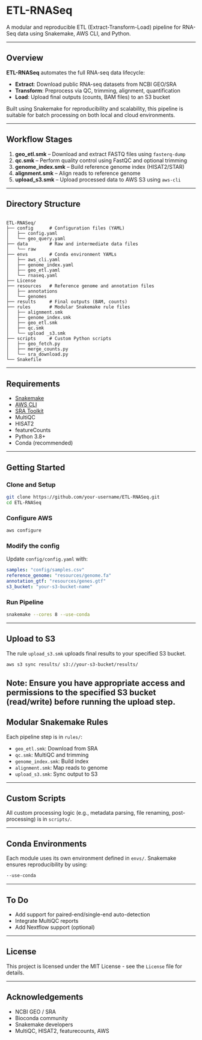 # ETL-RNASeq

A modular and reproducible ETL (Extract-Transform-Load) pipeline for RNA-Seq data using Snakemake, AWS CLI, and Python.

---

## Overview

**ETL-RNASeq** automates the full RNA-seq data lifecycle:

- **Extract**: Download public RNA-seq datasets from NCBI GEO/SRA
- **Transform**: Preprocess via QC, trimming, alignment, quantification
- **Load**: Upload final outputs (counts, BAM files) to an S3 bucket

Built using Snakemake for reproducibility and scalability, this pipeline is suitable for batch processing on both local and cloud environments.

---

## Workflow Stages

1. **geo_etl.smk** – Download and extract FASTQ files using `fasterq-dump`
2. **qc.smk** – Perform quality control using FastQC and optional trimming
3. **genome_index.smk** – Build reference genome index (HISAT2/STAR)
4. **alignment.smk** – Align reads to reference genome
5. **upload_s3.smk** – Upload processed data to AWS S3 using `aws-cli`

---

## Directory Structure

```

ETL-RNASeq/
├── config      # Configuration files (YAML)
│   ├── config.yaml
│   └── geo_query.yaml
├── data        # Raw and intermediate data files
│   └── raw
├── envs        # Conda environment YAMLs
│   ├── aws_cli.yaml
│   ├── genome_index.yaml
│   ├── geo_etl.yaml
│   └── rnaseq.yaml
├── License
├── resources   # Reference genome and annotation files
│   ├── annotations 
│   └── genomes
├── results     # Final outputs (BAM, counts)
├── rules       # Modular Snakemake rule files
│   ├── alignment.smk
│   ├── genome_index.smk
│   ├── geo_etl.smk
│   ├── qc.smk
│   └── upload _s3.smk
├── scripts     # Custom Python scripts
│   ├── geo_fetch.py
│   ├── merge_counts.py
│   └── sra_download.py
└── Snakefile

```

---

## Requirements

- [Snakemake](https://snakemake.readthedocs.io)
- [AWS CLI](https://aws.amazon.com/cli/)
- [SRA Toolkit](https://github.com/ncbi/sra-tools)
- MultiQC
- HISAT2
- featureCounts
- Python 3.8+
- Conda (recommended)

---

## Getting Started

### Clone and Setup

```bash
git clone https://github.com/your-username/ETL-RNASeq.git
cd ETL-RNASeq
```

### Configure AWS

```bash
aws configure
```

### Modify the config

Update `config/config.yaml` with:

```yaml
samples: "config/samples.csv"
reference_genome: "resources/genome.fa"
annotation_gtf: "resources/genes.gtf"
s3_bucket: "your-s3-bucket-name"
```

### Run Pipeline

```bash
snakemake --cores 8 --use-conda
```

---

## Upload to S3

The rule `upload_s3.smk` uploads final results to your specified S3 bucket.

```bash
aws s3 sync results/ s3://your-s3-bucket/results/
```
Note: Ensure you have appropriate access and permissions to the specified S3 bucket (read/write) before running the upload step.
---

## Modular Snakemake Rules

Each pipeline step is in `rules/`:

- `geo_etl.smk`: Download from SRA
- `qc.smk`: MultiQC and trimming
- `genome_index.smk`: Build index
- `alignment.smk`: Map reads to genome
- `upload_s3.smk`: Sync output to S3

---

## Custom Scripts

All custom processing logic (e.g., metadata parsing, file renaming, post-processing) is in `scripts/`.

---

## Conda Environments

Each module uses its own environment defined in `envs/`. Snakemake ensures reproducibility by using:

```bash
--use-conda
```

---

## To Do

- Add support for paired-end/single-end auto-detection
- Integrate MultiQC reports
- Add Nextflow support (optional)

---

## License

This project is licensed under the MIT License - see the `License` file for details.

---

## Acknowledgements

- NCBI GEO / SRA
- Bioconda community
- Snakemake developers
- MultiQC, HISAT2, featurecounts, AWS

